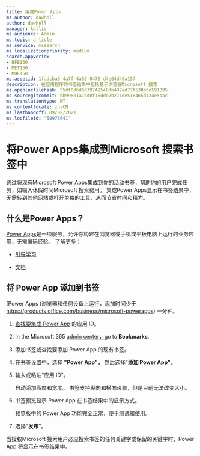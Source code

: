 ```yaml
---
title: 集成Power Apps
ms.author: dawholl
author: dawholl
manager: kellis
ms.audience: Admin
ms.topic: article
ms.service: mssearch
ms.localizationpriority: medium
search.appverid:
- BFB160
- MET150
- MOE150
ms.assetid: 1fadcba3-4a7f-4a55-8476-d4e64d49a15f
description: 在应用程序的书签结果中包括基于浏览器Microsoft 搜索
ms.openlocfilehash: 55df0d6d6d39742548db497ed77f530b6a591895
ms.sourcegitcommit: bb99601a7bd0f16dde7b271de516465d134e5bac
ms.translationtype: MT
ms.contentlocale: zh-CN
ms.lasthandoff: 09/08/2021
ms.locfileid: "58973641"
---
```

# <a name="integrate-power-apps-in-microsoft-search-bookmarks"></a>将Power Apps集成到Microsoft 搜索书签中
   
通过将现有[Microsoft](https://products.office.com/business/microsoft-powerapps) Power Apps集成到你的活动书签，帮助你的用户完成任务，如输入休假时间Microsoft 搜索费用。 集成Power Apps显示在书签结果中，无需转到其他网站或打开单独的工具，从而节省时间和精力。
  
## <a name="what-are-power-apps"></a>什么是Power Apps？

[Power Apps](https://products.office.com/business/microsoft-powerapps)是一项服务，允许你构建在浏览器或手机或平板电脑上运行的业务应用，无需编码经验。 了解更多：
  
- [引导学习](/learn/browse/?products=powerapps)
    
- [文档](/powerapps/)
    
## <a name="add-a-power-app-to-a-bookmark"></a>将 Power App 添加到书签

[Power Apps (浏览器和任何设备上运行，添加时间少于 https://products.office.com/business/microsoft-powerapps) 一分钟。
  
1. [查找要集成 Power App](/powerapps/maker/canvas-apps/get-sessionid#get-an-app-id) 的应用 ID。
    
2. In the Microsoft 365 [admin center，](https://admin.microsoft.com)go to **Bookmarks**.
    
3. 添加书签或查找要添加 Power App 的现有书签。
    
4. 在书签设置中，选择 **"Power App"，** 然后选择"**添加 Power App"。**
    
5. 输入或粘贴“应用 ID”。
    
    自动添加高度和宽度。 书签支持纵向和横向设置，但是目前无法改变大小。
    
6. 书签预览显示 Power App 在书签结果中的显示方式。
    
    预览版中的 Power App 功能完全正常，便于测试和使用。
    
7. 选择“**发布**”。
    
当授权Microsoft 搜索用户必应搜索书签的任何关键字或[](https://Bing.com)保留的关键字时，Power App 将显示在书签结果中。